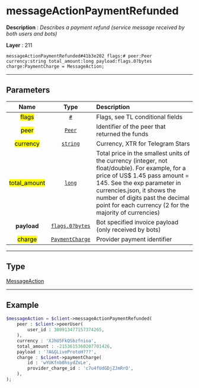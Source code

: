 # messageActionPaymentRefunded

**Description** : *Describes a payment refund (service message received by both users and bots)*

**Layer** : 211

```tl
messageActionPaymentRefunded#41b3e202 flags:# peer:Peer currency:string total_amount:long payload:flags.0?bytes charge:PaymentCharge = MessageAction;
```

---

## Parameters

| Name | Type | Description |
| :---: | :---: | :--- |
| <mark>flags</mark> | [`#`](type/#) | Flags, see TL conditional fields |
| <mark>peer</mark> | [`Peer`](type/Peer) | Identifier of the peer that returned the funds |
| <mark>currency</mark> | [`string`](type/string) | Currency, XTR for Telegram Stars |
| <mark>total_amount</mark> | [`long`](type/long) | Total price in the smallest units of the currency (integer, not float/double). For example, for a price of US$ 1.45 pass amount = 145. See the exp parameter in currencies.json, it shows the number of digits past the decimal point for each currency (2 for the majority of currencies) |
| **payload** | [`flags.0?bytes`](type/bytes) | Bot specified invoice payload (only received by bots) |
| <mark>charge</mark> | [`PaymentCharge`](type/PaymentCharge) | Provider payment identifier |

---

## Type

[MessageAction](type/MessageAction)

---

## Example

```php
$messageAction = $client->messageActionPaymentRefunded(
	peer : $client->peerUser(
		user_id : 380913477157374265,
	),
	currency : 'XJhU5FkQSbzfnioa',
	total_amount : -2153615360207701426,
	payload : '?A&ĢLiveProtoH???',
	charge : $client->paymentCharge(
		id : 'wYUKfnb0hsydZvLe',
		provider_charge_id : 'c7u4fUdGDjZJmRrO',
	),
);
```